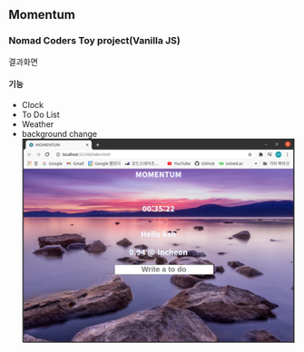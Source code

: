## Momentum
### Nomad Coders Toy project(Vanilla JS)
결과화면
#### 기능
+ Clock
+ To Do List
+ Weather
+ background change
![Simpson Url](https://github.com/tjdgus3160/Momentum/blob/master/images/%EA%B2%B0%EA%B3%BC.PNG)
